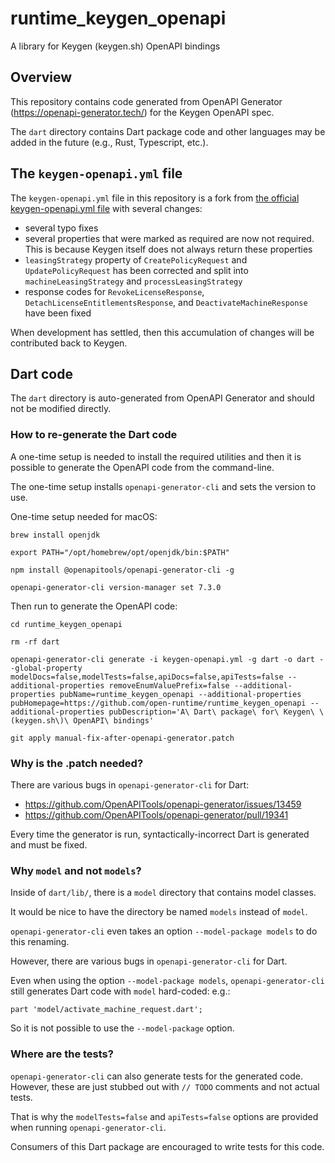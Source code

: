 # runtime_keygen_openapi

A library for Keygen (keygen.sh) OpenAPI bindings


## Overview

This repository contains code generated from OpenAPI Generator (https://openapi-generator.tech/) for the Keygen OpenAPI spec.

The `dart` directory contains Dart package code and other languages may be added in the future (e.g., Rust, Typescript, etc.).


## The `keygen-openapi.yml` file

The `keygen-openapi.yml` file in this repository is a fork from [the official keygen-openapi.yml file](https://github.com/keygen-sh/keygen-openapi/blob/main/keygen-openapi.yml) with several changes:
* several typo fixes
* several properties that were marked as required are now not required. This is because Keygen itself does not always return these properties
* `leasingStrategy` property of `CreatePolicyRequest` and `UpdatePolicyRequest` has been corrected and split into `machineLeasingStrategy` and `processLeasingStrategy`
* response codes for `RevokeLicenseResponse`, `DetachLicenseEntitlementsResponse`, and `DeactivateMachineResponse` have been fixed

When development has settled, then this accumulation of changes will be contributed back to Keygen.


## Dart code

The `dart` directory is auto-generated from OpenAPI Generator and should not be modified directly.


### How to re-generate the Dart code

A one-time setup is needed to install the required utilities and then it is possible to generate the OpenAPI code from the command-line.

The one-time setup installs `openapi-generator-cli` and sets the version to use.

One-time setup needed for macOS:
```
brew install openjdk

export PATH="/opt/homebrew/opt/openjdk/bin:$PATH"

npm install @openapitools/openapi-generator-cli -g

openapi-generator-cli version-manager set 7.3.0
```

Then run to generate the OpenAPI code:
```
cd runtime_keygen_openapi

rm -rf dart

openapi-generator-cli generate -i keygen-openapi.yml -g dart -o dart --global-property modelDocs=false,modelTests=false,apiDocs=false,apiTests=false --additional-properties removeEnumValuePrefix=false --additional-properties pubName=runtime_keygen_openapi --additional-properties pubHomepage=https://github.com/open-runtime/runtime_keygen_openapi --additional-properties pubDescription='A\ Dart\ package\ for\ Keygen\ \(keygen.sh\)\ OpenAPI\ bindings'

git apply manual-fix-after-openapi-generator.patch
```

### Why is the .patch needed?

There are various bugs in `openapi-generator-cli` for Dart:
* https://github.com/OpenAPITools/openapi-generator/issues/13459
* https://github.com/OpenAPITools/openapi-generator/pull/19341

Every time the generator is run, syntactically-incorrect Dart is generated and must be fixed.


### Why `model` and not `models`?

Inside of `dart/lib/`, there is a `model` directory that contains model classes.

It would be nice to have the directory be named `models` instead of `model`.

`openapi-generator-cli` even takes an option `--model-package models` to do this renaming.

However, there are various bugs in `openapi-generator-cli` for Dart.

Even when using the option `--model-package models`, `openapi-generator-cli` still generates Dart code with `model` hard-coded:
e.g.:
```
part 'model/activate_machine_request.dart';
```

So it is not possible to use the `--model-package` option.


### Where are the tests?

`openapi-generator-cli` can also generate tests for the generated code. However, these are just stubbed out with `// TODO` comments and not actual tests.

That is why the `modelTests=false` and `apiTests=false` options are provided when running `openapi-generator-cli`.

Consumers of this Dart package are encouraged to write tests for this code.













